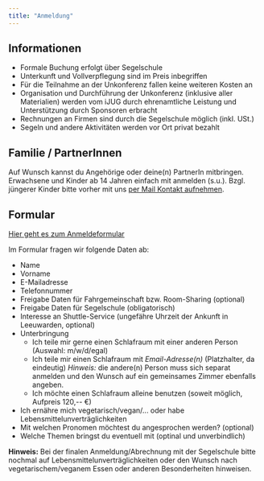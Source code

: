 ```yaml
---
title: "Anmeldung"
---
```


## Informationen

* Formale Buchung erfolgt über Segelschule
* Unterkunft und Vollverpflegung sind im Preis inbegriffen
* Für die Teilnahme an der Unkonferenz fallen keine weiteren Kosten an
* Organisation und Durchführung der Unkonferenz (inklusive aller Materialien) werden vom iJUG durch ehrenamtliche Leistung und Unterstützung durch Sponsoren erbracht 
* Rechnungen an Firmen sind durch die Segelschule möglich (inkl. USt.)
* Segeln und andere Aktivitäten werden vor Ort privat bezahlt

## Familie / PartnerInnen

Auf Wunsch kannst du Angehörige oder deine(n) PartnerIn mitbringen.
Erwachsene und Kinder ab 14 Jahren einfach mit anmelden (s.u.).
Bzgl. jüngerer Kinder bitte vorher mit uns [per Mail Kontakt aufnehmen](../kontakt/#mail).

## Formular

<a href="https://cloud.ijug.eu/index.php/apps/forms/s/qTafCKXNNr7BcJK9Lr8CZp3L" target="_blank">Hier geht es zum Anmeldeformular</a>

Im Formular fragen wir folgende Daten ab:

* Name
* Vorname
* E-Mailadresse
* Telefonnummer
* Freigabe Daten für Fahrgemeinschaft bzw. Room-Sharing (optional)
* Freigabe Daten für Segelschule (obligatorisch)
* Interesse an Shuttle-Service (ungefähre Uhrzeit der Ankunft in Leeuwarden, optional)
* Unterbringung
  * Ich teile mir gerne einen Schlafraum mit einer anderen Person (Auswahl: m/w/d/egal)
  * Ich teile mir einen Schlafraum mit _Email-Adresse(n)_ (Platzhalter, da eindeutig) 
    *Hinweis:* die andere(n) Person muss sich separat anmelden und den Wunsch auf ein gemeinsames Zimmer ebenfalls angeben.
  * Ich möchte einen Schlafraum alleine benutzen (soweit möglich, Aufpreis 120,-- €)
* Ich ernähre mich vegetarisch/vegan/... oder habe Lebensmittelunverträglichkeiten
* Mit welchen Pronomen möchtest du angesprochen werden? (optional)
* Welche Themen bringst du eventuell mit (optinal und unverbindlich)

**Hinweis:** Bei der finalen Anmeldung/Abrechnung mit der Segelschule bitte nochmal auf Lebensmittelunverträglichkeiten oder den Wunsch nach vegetarischem/veganem Essen oder anderen Besonderheiten hinweisen.